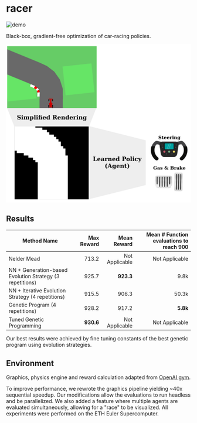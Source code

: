 # racer
![demo](https://github.com/max-eth/racer/blob/master/videos/race.gif)

Black-box, gradient-free optimization of car-racing policies.

![overview](https://github.com/max-eth/racer/blob/master/.readme/overview.png?raw=true)

## Results
| Method Name                                        | Max Reward |    Mean Reward | Mean # Function evaluations to reach 900 |
|----------------------------------------------------|-----------:|---------------:|-----------------------------------------:|
| Nelder Mead                                        |      713.2 | Not Applicable |                           Not Applicable |
| NN + Generation-based Evolution Strategy (3 repetitions) |      925.7 |          **923.3** |                                     9.8k |
| NN + Iterative Evolution Strategy (4 repetitions)  |      915.5 |          906.3 |                                    50.3k |
| Genetic Program (4 repetitions)                    |      928.2 |          917.2 |                                     **5.8k** |
| Tuned Genetic Programming                          |      **930.6** | Not Applicable |                           Not Applicable |

Our best results were achieved by fine tuning constants of the best genetic program using evolution strategies.
## Environment
Graphics, physics engine and reward calculation adapted from [OpenAI gym](https://github.com/openai/gym).

To improve performance, we rewrote the graphics pipeline yielding ~40x sequential speedup.
Our modifications allow the evaluations to run headless and be parallelized. We also added a feature where multiple agents are evaluated simultaneously, allowing for a "race" to be visualized.
All experiments were performed on the ETH Euler Supercomputer.
